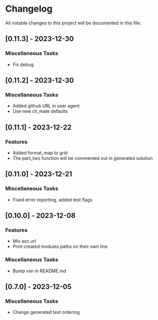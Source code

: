 # Changelog

All notable changes to this project will be documented in this file.

## [0.11.3] - 2023-12-30

### Miscellaneous Tasks

- Fix debug

## [0.11.2] - 2023-12-30

### Miscellaneous Tasks

- Added github URL in user agent
- Use new cli_mate defaults

## [0.11.1] - 2023-12-22

### Features

- Added format_map to grid
- The part_two function will be commented out in generated solution

## [0.11.0] - 2023-12-21

### Miscellaneous Tasks

- Fixed error reporting, added test flags

## [0.10.0] - 2023-12-08

### Features

- Mix aoc.url
- Print created modules paths on their own line

### Miscellaneous Tasks

- Bump vsn in README.md

## [0.7.0] - 2023-12-05

### Miscellaneous Tasks

- Change generated test ordering

<!-- generated by git-cliff -->
